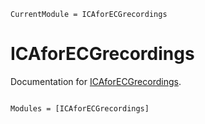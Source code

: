 ```@meta
CurrentModule = ICAforECGrecordings
```

# ICAforECGrecordings

Documentation for [ICAforECGrecordings](https://github.com/Tim-Mueller-Bagehl/ICAforECGrecordings).

```@index
```

```@autodocs
Modules = [ICAforECGrecordings]
```
